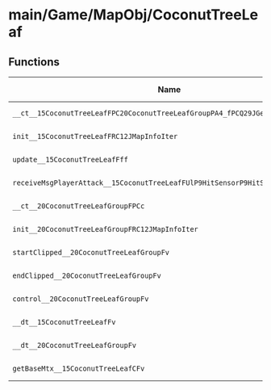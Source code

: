 # main/Game/MapObj/CoconutTreeLeaf

## Functions

| Name | Address | Match % |
|------|---------|---------|
| `__ct__15CoconutTreeLeafFPC20CoconutTreeLeafGroupPA4_fPCQ29JGeometry8TVec3<f>` | `0x801C60D8` | :x: (0.0%) |
| `init__15CoconutTreeLeafFRC12JMapInfoIter` | `0x801C6224` | :x: (0.0%) |
| `update__15CoconutTreeLeafFff` | `0x801C62B8` | :x: (0.0%) |
| `receiveMsgPlayerAttack__15CoconutTreeLeafFUlP9HitSensorP9HitSensor` | `0x801C6614` | :x: (0.0%) |
| `__ct__20CoconutTreeLeafGroupFPCc` | `0x801C667C` | :x: (0.0%) |
| `init__20CoconutTreeLeafGroupFRC12JMapInfoIter` | `0x801C66DC` | :x: (0.0%) |
| `startClipped__20CoconutTreeLeafGroupFv` | `0x801C67EC` | :x: (0.0%) |
| `endClipped__20CoconutTreeLeafGroupFv` | `0x801C6858` | :x: (0.0%) |
| `control__20CoconutTreeLeafGroupFv` | `0x801C68C4` | :x: (0.0%) |
| `__dt__15CoconutTreeLeafFv` | `0x801C6988` | :x: (0.0%) |
| `__dt__20CoconutTreeLeafGroupFv` | `0x801C69E4` | :x: (0.0%) |
| `getBaseMtx__15CoconutTreeLeafCFv` | `0x801C6A40` | :x: (0.0%) |